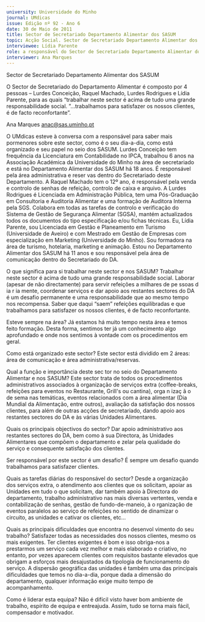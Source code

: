 ```yaml
---
university: Universidade do Minho
journal: UMdicas
issue: Edição nº 92 - Ano 6
date: 30 de Maio de 2011
title: Sector de Secretariado Departamento Alimentar dos SASUM
topic: Acção Social. Sector de Secretariado Departamento Alimentar dos SASUM
interviewee: Lídia Parente
role: a responsável do Sector de Secretariado Departamento Alimentar dos SASUM
interviewer: Ana Marques
---
```




Sector de Secretariado Departamento Alimentar dos SASUM


O Sector de Secretariado do Departamento
Alimentar é composto por 4 pessoas – Lurdes
Conceição, Raquel Machado, Lurdes Rodrigues e
Lídia Parente, para as quais “trabalhar neste sector é acima de
tudo uma grande responsabilidade social. ”...trabalhamos
para satisfazer os nossos clientes, é de facto reconfortante”.


Ana Marques
anac@sas.uminho.pt


O UMdicas esteve à conversa
com a responsável para saber
mais pormenores sobre este
sector, como é o seu dia-a-dia,
como está organizado e seu
papel no seio dos SASUM.
Lurdes Conceição tem
frequência da Licenciatura em
Contabilidade no IPCA, trabalhou
6 anos na Associação
Académica da Universidade do
Minho na área de secretariado e
está no Departamento Alimentar
dos SASUM há 18 anos. É
responsável pela área
administrativa e reser vas
dentro do Secretariado deste
Departamento.
A Raquel Machado tem o 12º ano,
é responsável pela venda e
controlo de senhas de refeição,
controlo de caixa e arquivo.
A Lurdes Rodrigues é Licenciada
em Administração Pública, tem
uma Pós-Graduação em
Consultoria e Auditoria Alimentar
e uma formação de Auditora
Interna pela SGS. Colabora em
todas as tarefas de controlo e
verificação do Sistema de
Gestão de Segurança Alimentar
(SGSA), mantém actualizados
todos os documentos do tipo
especificação e/ou fichas
técnicas.
Eu, Lídia Parente, sou Licenciada
em Gestão e Planeamento em
Turismo (Universidade de
Aveiro) e com Mestrado em
Gestão de Empresas com
especialização em Marketing
(Universidade do Minho). Sou
formadora na área de turismo,
hotelaria, marketing e
animação. Estou no
Departamento Alimentar dos
SASUM há 11 anos e sou
responsável pela área de
comunicação dentro do
Secretariado do DA.


O que significa para si trabalhar
neste sector e nos SASUM?
Trabalhar neste sector é acima
de tudo uma grande
responsabilidade social. Laborar
(apesar de não directamente)
para servir refeições a milhares
de pe ssoas d ia r ia mente,
coordenar serviços e dar apoio
aos restantes sectores do DA é
um desafio permanente e uma
responsabilidade que ao mesmo
tempo nos recompensa. Saber
que daqui “saem” refeições
equilibradas e que trabalhamos
para satisfazer os nossos
clientes, é de facto
reconfortante.


Esteve sempre na área?
Já estamos há muito tempo
nesta área e temos feito
formação. Desta forma,
sentimos ter já um
conhecimento algo aprofundado
e onde nos sentimos à vontade
com os procedimentos em geral.


Como está organizado este
sector?
Este sector está dividido em 2
áreas: área de comunicação e
área administrativa/reservas.


Qual a função e importância
deste sec tor no seio do
Departamento Alimentar e nos
SASUM?
Este sector trata de todos os
procedimentos administrativos
associados à organização de
serviços extra (coffee-breaks,
refeições para eventos no
Restaurante, Grill's ou cantina),
orga n izaç ã o de sema nas
temáticas, eventos relacionados
com a área alimentar (Dia
Mundial da Alimentação, entre
outros), avaliação da satisfação
dos nossos clientes, para além
de outras acções de
secretariado, dando apoio aos
restantes sectores do DA e às
várias Unidades Alimentares.


Quais os principais objectivos
do sector?
Dar apoio administrativo aos
restantes sectores do DA, bem
como à sua Directora, às
Unidades Alimentares que
compõem o departamento e
zelar pela qualidade do serviço e
consequente satisfação dos
clientes.


Ser responsável por este sector
é um desafio?
É sempre um desafio quando
trabalhamos para satisfazer
clientes.


Quais as tarefas diárias do
responsável do sector?
Desde a organização dos
serviços extra, o atendimento
aos clientes que os solicitam,
apoiar as Unidades em tudo o
que solicitam, dar também apoio
à Directora do departamento,
trabalho administrativo nas
mais diversas vertentes, venda e
contabilização de senhas,
gestão de fundo-de-maneio, à
o rganização de eventos
paralelos ao serviço de refeições
no sentido de dinamizar o
circuito, as unidades e cativar os
clientes, etc...


Quais as principais
dificuldades que encontra no
desenvol vimento do seu
trabalho?
Satisfazer todas as
necessidades dos nossos
clientes, mesmo os mais
exigentes. Ter clientes exigentes
é bom e isso obriga-nos a
prestarmos um serviço cada vez
melhor e mais elaborado e
criativo, no entanto, por vezes
aparecem clientes com
requisitos bastante elevados
que obrigam a esforços mais
desajustados da tipologia de
funcionamento do serviço. A
dispersão geográfica das
unidades é também uma das
principais dificuldades que
temos no dia-a-dia, porque dada
a dimensão do departamento,
qualquer informação exige
muito tempo de
acompanhamento.


Como é liderar esta equipa?
Não é difícil visto haver bom
ambiente de trabalho, espírito de
equipa e entreajuda. Assim, tudo
se torna mais fácil,
compensador e motivador.